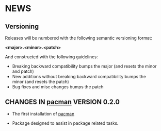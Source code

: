NEWS 
====

Versioning
----------

Releases will be numbered with the following semantic versioning format:

<b>&lt;major&gt;.&lt;minor&gt;.&lt;patch&gt;</b>

And constructed with the following guidelines:

* Breaking backward compatibility bumps the major (and resets the minor 
  and patch)
* New additions without breaking backward compatibility bumps the minor 
  (and resets the patch)
* Bug fixes and misc changes bumps the patch




<b>CHANGES</b> IN <a href="https://github.com/trinker/pacman" target="_blank">pacman</a> VERSION 0.2.0
----------------------------------------------------------------

* The first installation of <a href="https://github.com/trinker/pacman" target="_blank">pacman</a>

* Package designed to assist in package related tasks.
